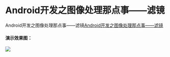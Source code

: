 # Android开发之图像处理那点事——滤镜

Android开发之图像处理那点事——滤镜[Android开发之图像处理那点事——滤镜](https://www.jianshu.com/p/0a291bdf72c2)

#### 演示效果图：
 ![](https://github.com/Lichenwei-Dev/BeautyImageDemo/blob/master/app/screenshot/BeautyImage.gif)


 

